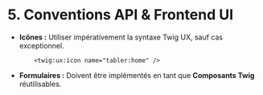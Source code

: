 # 5. Conventions API & Frontend UI

* **Icônes :** Utiliser impérativement la syntaxe Twig UX, sauf cas exceptionnel.
    ```twig
        <twig:ux:icon name="tabler:home" />
    ```
* **Formulaires :** Doivent être implémentés en tant que **Composants Twig** réutilisables.
